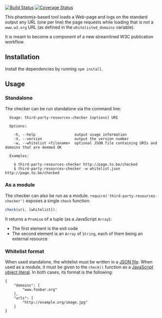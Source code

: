 [![Build Status](https://travis-ci.org/w3c/third-party-resources-checker.svg?branch=master)](https://travis-ci.org/w3c/third-party-resources-checker)
[![Coverage Status](https://coveralls.io/repos/w3c/third-party-resources-checker/badge.svg)](https://coveralls.io/r/w3c/third-party-resources-checker)

This phantomjs-based tool loads a Web-page and logs on the standard output any URL (one per line) the page requests while loading that is not a `www.w3.org` URL (as defined in the `whitelisted_domains` variable).

It is meant to become a component of a new streamlined W3C publication workflow.

## Installation

Install the dependencies by running `npm install`.

## Usage

### Standalone

The checker can be run standalone via the command line:

```shell
  Usage: third-party-resources-checker [options] URI

  Options:

    -h, --help                  output usage information
    -V, --version               output the version number
    -w, --whitelist <filename>  optional JSON file containing URIs and domains that are deemed OK

  Examples:

    $ third-party-resources-checker http://page.to.be/checked
    $ third-party-resources-checker -w whitelist.json http://page.to.be/checked

```

### As a module

The checker can also be run as a module. `require('third-party-resources-checker')` exposes a single `check` function:

```js
check(uri, [whitelist]);
```

It returns a `Promise` of a tuple (as a JavaScript `Array`):

- The first element is the exit code
- The second element is an `Array` of `String`, each of them being an external resource


### Whitelist format

When used standalone, the whitelist must be written in a [JSON file](https://en.wikipedia.org/wiki/JSON). When used as a module, it must be given to the `check()` function as a [JavaScript object literal](https://developer.mozilla.org/en-US/docs/Web/JavaScript/Guide/Grammar_and_types#Object_literals). In both cases, its format is the following:

```
{
    "domains": [
        "www.foobar.org"
    ],
    "urls": [
        "http://example.org/image.jpg"
    ]
}
```
